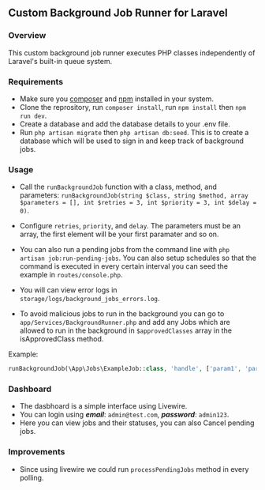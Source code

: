 ## Custom Background Job Runner for Laravel

### Overview

This custom background job runner executes PHP classes independently of Laravel's built-in queue system.

### Requirements

-   Make sure you [composer](https://getcomposer.org/doc/00-intro.md) and [npm](https://www.freecodecamp.org/news/node-version-manager-nvm-install-guide/) installed in your system.
-   Clone the reprository, run `composer install`, run `npm install` then `npm run dev`.
-   Create a database and add the database details to your .env file.
-   Run `php artisan migrate` then `php artisan db:seed`. This is to create a database which will be used to sign in and keep track of background jobs.

### Usage

-   Call the `runBackgroundJob` function with a class, method, and parameters: `runBackgroundJob(string $class, string $method, array $parameters = [], int $retries = 3, int $priority = 3, int $delay = 0)`.

-   Configure `retries`, `priority`, and `delay`. The parameters must be an array, the first element will be your first paramater and so on.
-   You can also run a pending jobs from the command line with `php artisan job:run-pending-jobs`. You can also setup schedules so that the command is executed in every certain interval you can seed the example in `routes/console.php`.
-   You will can view error logs in `storage/logs/background_jobs_errors.log`.
-   To avoid malicious jobs to run in the background you can go to `app/Services/BackgroundRunner.php` and add any Jobs which are allowed to run in the background in `$approvedClasses` array in the isApprovedClass method.

Example:

```php
runBackgroundJob(\App\Jobs\ExampleJob::class, 'handle', ['param1', 'param2'], 3, 1, 5);
```

### Dashboard

-   The dasbhoard is a simple interface using Livewire.
-   You can login using **_email_**: `admin@test.com`, **_password_**: `admin123`.
-   Here you can view jobs and their statuses, you can also Cancel pending jobs.

### Improvements

-   Since using livewire we could run `processPendingJobs` method in every polling.
